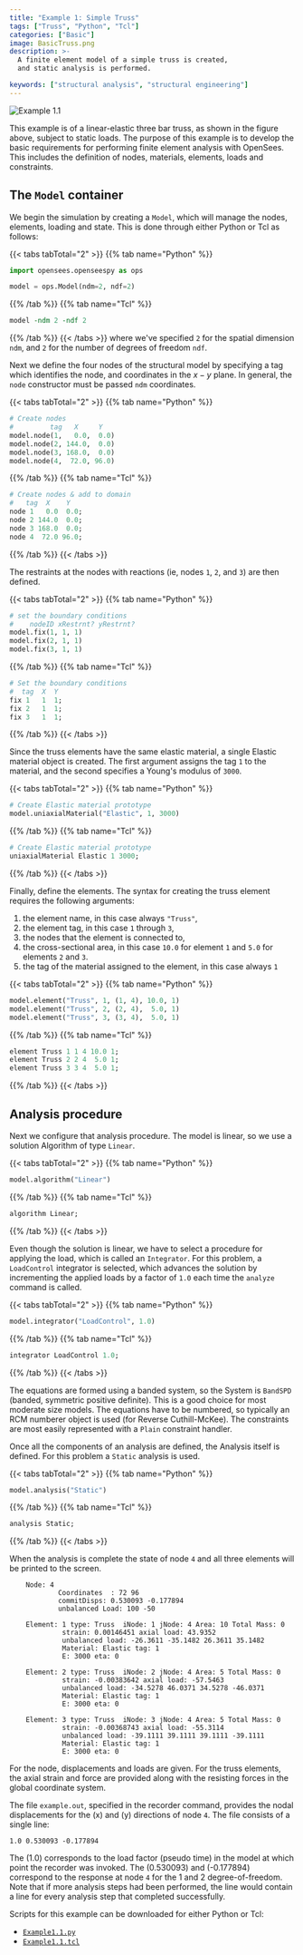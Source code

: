 ```yaml
---
title: "Example 1: Simple Truss"
tags: ["Truss", "Python", "Tcl"]
categories: ["Basic"]
image: BasicTruss.png
description: >-
  A finite element model of a simple truss is created,
  and static analysis is performed.

keywords: ["structural analysis", "structural engineering"]
---
```



![Example 1.1](Example1.svg)

This example is of a linear-elastic three bar truss, as shown in
the figure above, subject to static loads. The purpose of this
example is to develop the basic requirements for performing
finite element analysis with OpenSees.
This includes the definition of nodes,
materials, elements, loads and constraints. 


## The `Model` container

We begin the simulation by creating a `Model`, which will manage
the nodes, elements, loading and state. This is done through
either Python or Tcl as follows:

{{< tabs tabTotal="2" >}}
{{% tab name="Python" %}}
```python
import opensees.openseespy as ops

model = ops.Model(ndm=2, ndf=2)
```
{{% /tab %}}
{{% tab name="Tcl" %}}
```tcl
model -ndm 2 -ndf 2
```
{{% /tab %}}
{{< /tabs >}}
where we've specified `2` for the spatial dimension `ndm`, and
`2` for the number of degrees of freedom `ndf`.

Next we define the four nodes of the structural model by specifying
a tag which identifies the node, and coordinates in the $x-y$ plane.
In general, the `node` constructor must be passed `ndm` coordinates.

{{< tabs tabTotal="2" >}}
{{% tab name="Python" %}}
```python
# Create nodes
#         tag   X     Y
model.node(1,   0.0,  0.0)
model.node(2, 144.0,  0.0)
model.node(3, 168.0,  0.0)
model.node(4,  72.0, 96.0)
```
{{% /tab %}}
{{% tab name="Tcl" %}}
```tcl
# Create nodes & add to domain
#   tag  X    Y
node 1   0.0  0.0;
node 2 144.0  0.0;
node 3 168.0  0.0;
node 4  72.0 96.0;
```
{{% /tab %}}
{{< /tabs >}}

The restraints at the nodes with reactions (ie, nodes `1`, `2`, and `3`)
are then defined.

{{< tabs tabTotal="2" >}}
{{% tab name="Python" %}}
```python
# set the boundary conditions
#    nodeID xRestrnt? yRestrnt?
model.fix(1, 1, 1)
model.fix(2, 1, 1)
model.fix(3, 1, 1)
```
{{% /tab %}}
{{% tab name="Tcl" %}}
```tcl
# Set the boundary conditions
#  tag  X  Y
fix 1   1  1;
fix 2   1  1;
fix 3   1  1;
```
{{% /tab %}}
{{< /tabs >}}


Since the truss elements have the same elastic material,
a single Elastic material object is created. The first
argument assigns the tag `1` to the material, and the
second specifies a Young's modulus of `3000`.

{{< tabs tabTotal="2" >}}
{{% tab name="Python" %}}
```python
# Create Elastic material prototype
model.uniaxialMaterial("Elastic", 1, 3000)
```
{{% /tab %}}
{{% tab name="Tcl" %}}
```tcl
# Create Elastic material prototype
uniaxialMaterial Elastic 1 3000;
```
{{% /tab %}}
{{< /tabs >}}

Finally, define the elements. The syntax for creating
the truss element requires the following arguments:
1. the element name, in this case always `"Truss"`,
2. the element tag, in this case `1` through `3`,
3. the nodes that the element is connected to,
4. the cross-sectional area, in this case `10.0` for element `1` and `5.0` for elements `2` and `3`.
5. the tag of the material assigned to the element, in this case always `1`

{{< tabs tabTotal="2" >}}
{{% tab name="Python" %}}
```python
model.element("Truss", 1, (1, 4), 10.0, 1)
model.element("Truss", 2, (2, 4),  5.0, 1)
model.element("Truss", 3, (3, 4),  5.0, 1)
```
{{% /tab %}}
{{% tab name="Tcl" %}}
```tcl
element Truss 1 1 4 10.0 1;
element Truss 2 2 4  5.0 1;
element Truss 3 3 4  5.0 1;
```
{{% /tab %}}
{{< /tabs >}}

## Analysis procedure

Next we configure that analysis procedure.
The model is linear, so we use a solution Algorithm of type `Linear`. 

{{< tabs tabTotal="2" >}}
{{% tab name="Python" %}}
```python
model.algorithm("Linear")
```
{{% /tab %}}
{{% tab name="Tcl" %}}
```tcl
algorithm Linear;
```
{{% /tab %}}
{{< /tabs >}}


Even though the solution is linear, we have to select a procedure for
applying the load, which is called an `Integrator`. 
For this problem, a `LoadControl` integrator is selected, which
advances the solution by incrementing the applied loads by a
factor of `1.0` each time the `analyze` command is called.

{{< tabs tabTotal="2" >}}
{{% tab name="Python" %}}
```python
model.integrator("LoadControl", 1.0)
```
{{% /tab %}}
{{% tab name="Tcl" %}}
```tcl
integrator LoadControl 1.0;
```
{{% /tab %}}
{{< /tabs >}}

The equations are formed
using a banded system, so the System is `BandSPD` (banded, symmetric
positive definite). This is a good choice for most moderate size models.
The equations have to be numbered, so typically an RCM numberer object
is used (for Reverse Cuthill-McKee). 
The constraints are most easily represented with a `Plain` constraint handler.

Once all the components of an analysis are defined, the Analysis 
itself is defined. For this problem a `Static` analysis is used.

{{< tabs tabTotal="2" >}}
{{% tab name="Python" %}}
```python
model.analysis("Static")
```
{{% /tab %}}
{{% tab name="Tcl" %}}
```tcl
analysis Static;
```
{{% /tab %}}
{{< /tabs >}}

When the analysis is complete the state of node `4` and all three elements
will be printed to the screen.

```
    Node: 4
            Coordinates  : 72 96 
            commitDisps: 0.530093 -0.177894 
            unbalanced Load: 100 -50 

    Element: 1 type: Truss  iNode: 1 jNode: 4 Area: 10 Total Mass: 0 
             strain: 0.00146451 axial load: 43.9352 
             unbalanced load: -26.3611 -35.1482 26.3611 35.1482 
             Material: Elastic tag: 1
             E: 3000 eta: 0

    Element: 2 type: Truss  iNode: 2 jNode: 4 Area: 5 Total Mass: 0 
             strain: -0.00383642 axial load: -57.5463 
             unbalanced load: -34.5278 46.0371 34.5278 -46.0371 
             Material: Elastic tag: 1
             E: 3000 eta: 0

    Element: 3 type: Truss  iNode: 3 jNode: 4 Area: 5 Total Mass: 0 
             strain: -0.00368743 axial load: -55.3114 
             unbalanced load: -39.1111 39.1111 39.1111 -39.1111 
             Material: Elastic tag: 1
             E: 3000 eta: 0
```

For the node, displacements and loads are given. For the truss elements,
the axial strain and force are provided along with the resisting forces
in the global coordinate system.

The file `example.out`, specified in the recorder command, provides
the nodal displacements for the \(x\) and \(y\) directions of node `4`. The file
consists of a single line:

    1.0 0.530093 -0.177894 

The \(1.0\) corresponds to the load factor (pseudo time) in the model at
which point the recorder was invoked. The \(0.530093\) and \(-0.177894\)
correspond to the response at node `4` for the 1 and 2
degree-of-freedom. Note that if more analysis steps had been performed,
the line would contain a line for every analysis step that completed
successfully.

Scripts for this example can be downloaded for either
Python or Tcl:

- [`Example1.1.py`](./Example1.1.py)
- [`Example1.1.tcl`](./Example1.1.tcl)

